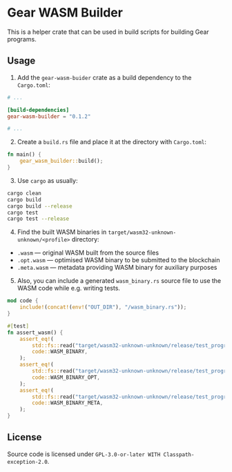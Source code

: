 # Gear WASM Builder

This is a helper crate that can be used in build scripts for building Gear programs.

## Usage

1. Add the `gear-wasm-buider` crate as a build dependency to the `Cargo.toml`:

```toml
# ...

[build-dependencies]
gear-wasm-builder = "0.1.2"

# ...
```

2. Create a `build.rs` file and place it at the directory with `Cargo.toml`:

```rust
fn main() {
    gear_wasm_builder::build();
}
```

3. Use `cargo` as usually:

```bash
cargo clean
cargo build
cargo build --release
cargo test
cargo test --release
```

4. Find the built WASM binaries in `target/wasm32-unknown-unknown/<profile>` directory:

- `.wasm` — original WASM built from the source files
- `.opt.wasm` — optimised WASM binary to be submitted to the blockchain
- `.meta.wasm` — metadata providing WASM binary for auxiliary purposes

5. Also, you can include a generated `wasm_binary.rs` source file to use the WASM code while e.g. writing tests.

```rust
mod code {
    include!(concat!(env!("OUT_DIR"), "/wasm_binary.rs"));
}

#[test]
fn assert_wasm() {
    assert_eq!(
        std::fs::read("target/wasm32-unknown-unknown/release/test_program.wasm").unwrap(),
        code::WASM_BINARY,
    );
    assert_eq!(
        std::fs::read("target/wasm32-unknown-unknown/release/test_program.opt.wasm").unwrap(),
        code::WASM_BINARY_OPT,
    );
    assert_eq!(
        std::fs::read("target/wasm32-unknown-unknown/release/test_program.meta.wasm").unwrap(),
        code::WASM_BINARY_META,
    );
}
```

## License

Source code is licensed under `GPL-3.0-or-later WITH Classpath-exception-2.0`.
